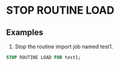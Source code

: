 # STOP ROUTINE LOAD

## Examples

1. Stop the routine import job named test1.

```sql
STOP ROUTINE LOAD FOR test1;
```
